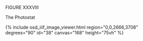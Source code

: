 FIGURE XXXVIII

The Photostat

{% include osd_iiif_image_viewer.html region="0,0,2666,3708" degrees="90" id="38" canvas="168" height="75vh" %}